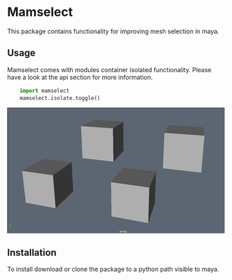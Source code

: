 # Mamselect

This package contains functionality for improving mesh selection in maya.

## Usage

Mamselect comes with modules container isolated functionality. Please have a look at the api section for more information.

```python
    import mamselect
    mamselect.isolate.toggle()
```

![Alt text](/doc/isolate.gif?raw=True "Isolate Selected")

## Installation

To install download or clone the package to a python path visible to maya.
